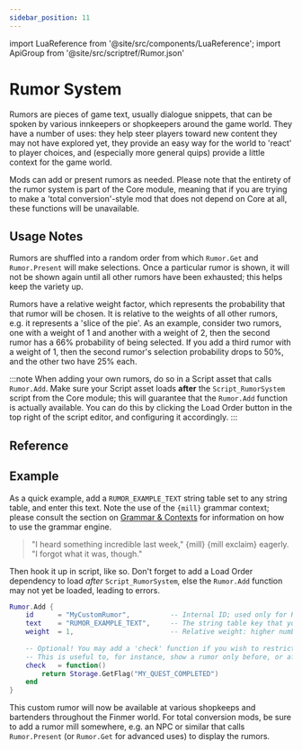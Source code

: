 ```yaml
---
sidebar_position: 11
---
```


import LuaReference from '@site/src/components/LuaReference';
import ApiGroup from '@site/src/scriptref/Rumor.json'

# Rumor System

Rumors are pieces of game text, usually dialogue snippets, that can be spoken by various innkeepers or shopkeepers around the game world. They have a number of uses: they help steer players toward new content they may not have explored yet, they provide an easy way for the world to 'react' to player choices, and (especially more general quips) provide a little context for the game world.

Mods can add or present rumors as needed. Please note that the entirety of the rumor system is part of the Core module, meaning that if you are trying to make a 'total conversion'-style mod that does not depend on Core at all, these functions will be unavailable.

## Usage Notes

Rumors are shuffled into a random order from which `Rumor.Get` and `Rumor.Present` will make selections. Once a particular rumor is shown, it will not be shown again until all other rumors have been exhausted; this helps keep the variety up.

Rumors have a relative weight factor, which represents the probability that that rumor will be chosen. It is relative to the weights of all other rumors, e.g. it represents a 'slice of the pie'. As an example, consider two rumors, one with a weight of 1 and another with a weight of 2, then the second rumor has a 66% probability of being selected. If you add a third rumor with a weight of 1, then the second rumor's selection probability drops to 50%, and the other two have 25% each.

:::note
When adding your own rumors, do so in a Script asset that calls `Rumor.Add`. Make sure your Script asset loads **after** the `Script_RumorSystem` script from the Core module; this will guarantee that the `Rumor.Add` function is actually available. You can do this by clicking the Load Order button in the top right of the script editor, and configuring it accordingly.
:::

## Reference

<LuaReference group={ApiGroup} />

## Example

As a quick example, add a `RUMOR_EXAMPLE_TEXT` string table set to any string table, and enter this text. Note the use of the `{mill}` grammar context; please consult the section on [Grammar & Contexts](/asset-types/string-tables#grammar--contexts) for information on how to use the grammar engine.

> "I heard something incredible last week," {mill} {mill exclaim} eagerly. "I forgot what it was, though."

Then hook it up in script, like so. Don't forget to add a Load Order dependency to load _after_ `Script_RumorSystem`, else the `Rumor.Add` function may not yet be loaded, leading to errors.

```lua
Rumor.Add {
	id		= "MyCustomRumor",			-- Internal ID; used only for Rumor.Remove
	text	= "RUMOR_EXAMPLE_TEXT",		-- The string table key that you just added
	weight	= 1,						-- Relative weight: higher number = more likely to get picked
	
	-- Optional! You may add a 'check' function if you wish to restrict when the rumor may be shown.
	-- This is useful to, for instance, show a rumor only before, or after, a certain quest was completed.
	check	= function()
		return Storage.GetFlag("MY_QUEST_COMPLETED")
	end
}
```

This custom rumor will now be available at various shopkeeps and bartenders throughout the Finmer world. For total conversion mods, be sure to add a rumor mill somewhere, e.g. an NPC or similar that calls `Rumor.Present` (or `Rumor.Get` for advanced uses) to display the rumors.
